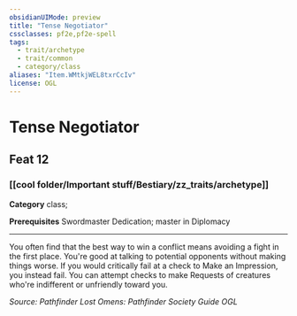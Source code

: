 ```yaml
---
obsidianUIMode: preview
title: "Tense Negotiator"
cssclasses: pf2e,pf2e-spell
tags:
  - trait/archetype
  - trait/common
  - category/class
aliases: "Item.WMtkjWEL8txrCcIv"
license: OGL
---
```

# Tense Negotiator
## Feat 12
### [[cool folder/Important stuff/Bestiary/zz_traits/archetype]]

**Category** class; 



**Prerequisites** Swordmaster Dedication; master in Diplomacy
* * *
You often find that the best way to win a conflict means avoiding a fight in the first place. You're good at talking to potential opponents without making things worse. If you would critically fail at a check to Make an Impression, you instead fail. You can attempt checks to make Requests of creatures who're indifferent or unfriendly toward you.

*Source: Pathfinder Lost Omens: Pathfinder Society Guide*
*OGL*
